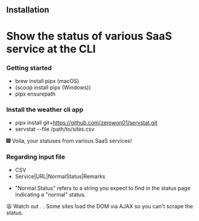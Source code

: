 ## Installation
# Show the status of various SaaS service at the CLI

### Getting started
- brew install pipx (macOS)
- (scoop install pipx (Windows))
- pipx ensurepath


### Install the weather cli app
- pipx install git+https://github.com/zerowon01/servstat.git
- servstat --file /path/to/sites.csv
 
:fireworks: Voila, your statuses from various SaaS services!

### Regarding input file
- CSV
- Service|URL|NormalStatus|Remarks
 * "Normal Status" refers to a string you expect to find in the status page indicating a "normal" status.
 
:weary: Watch out . .
Some sites load the DOM via AJAX so you can't scrape the status.